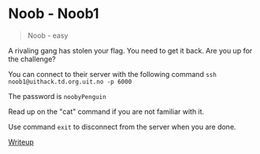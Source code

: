 # Noob - Noob1

> Noob - easy

A rivaling gang has stolen your flag. You need to get it back. Are you up for the challenge?

You can connect to their server with the following command `ssh noob1@uithack.td.org.uit.no -p 6000`

The password is `noobyPenguin`

Read up on the "cat" command if you are not familiar with it.

Use command `exit` to disconnect from the server when you are done.

[Writeup](writeup/writeup.md)
